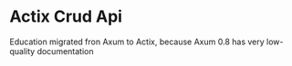 # Actix Crud Api

Education migrated fron Axum to Actix, because Axum 0.8 has very low-quality documentation